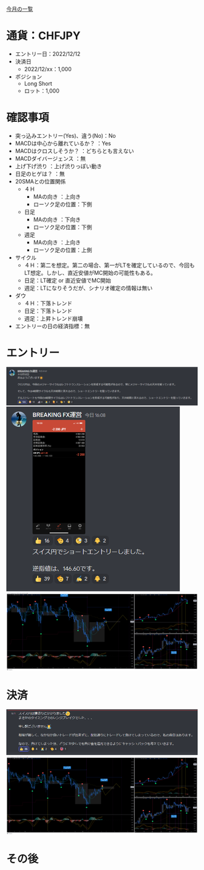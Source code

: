 [今月の一覧](../main.md)
# 通貨：CHFJPY
- エントリー日：2022/12/12
- 決済日
  - 2022/12/xx：1,000
- ポジション
  - Long Short
  - ロット：1,000

# 確認事項
- 突っ込みエントリー(Yes)、違う(No)：No
- MACDは中心から離れているか？     ：Yes
- MACDはクロスしそうか？           ：どちらとも言えない
- MACDダイバージェンス             ：無
- 上げ下げ渋り                     ：上げ渋りっぽい動き
- 日足のヒゲは？                   ：無
- 20SMAとの位置関係
  - ４Ｈ
    - MAの向き        ：上向き
    - ローソク足の位置：下側
  - 日足
    - MAの向き        ：下向き
    - ローソク足の位置：下側
  - 週足
    - MAの向き        ：上向き
    - ローソク足の位置：上側
- サイクル
  - ４Ｈ：第二を想定。第二の場合、第一がLTを確定しているので、今回もLT想定。しかし、直近安値がMC開始の可能性もある。
  - 日足：LT確定 or 直近安値でMC開始
  - 週足：LTになりそうだが、シナリオ確定の情報は無い
- ダウ
  - ４Ｈ：下落トレンド
  - 日足：下落トレンド
  - 週足：上昇トレンド崩壊
- エントリーの日の経済指標：無

# エントリー
![](2022-12-12-16-37-00.png)
![](2022-12-12-16-29-20.png)
![](2022-12-12-16-29-01.png)

# 決済
![](2022-12-12-18-13-26.png)
![](2022-12-12-18-14-08.png)

# その後


